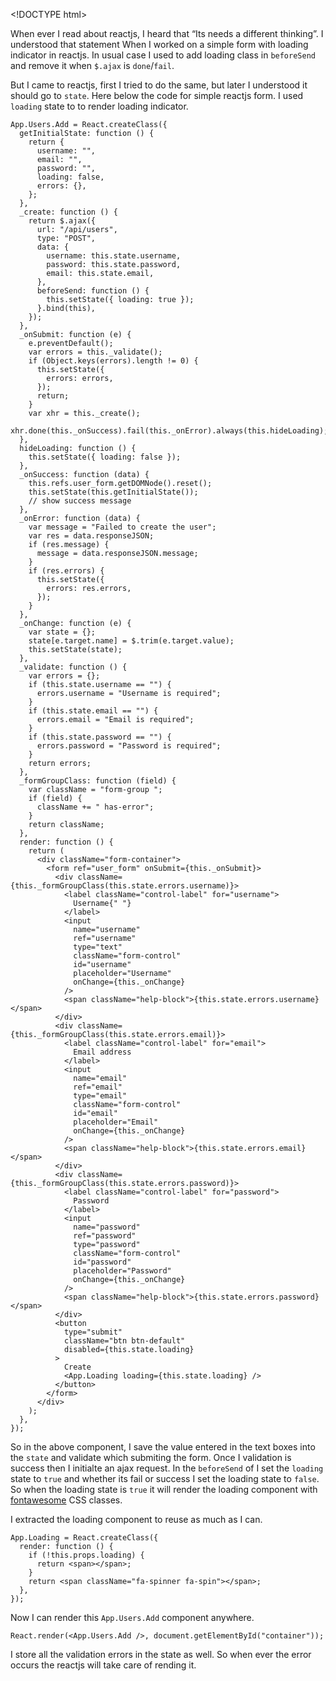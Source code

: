&lt;!DOCTYPE html&gt;

When ever I read about reactjs, I heard that “Its needs a different thinking”. I understood that statement When I worked on a simple form with loading indicator in reactjs. In usual case I used to add loading class in `beforeSend` and remove it when `$.ajax` is `done`/`fail`.

But I came to reactjs, first I tried to do the same, but later I understood it should go to `state`. Here below the code for simple reactjs form. I used `loading` state to to render loading indicator.

    App.Users.Add = React.createClass({
      getInitialState: function () {
        return {
          username: "",
          email: "",
          password: "",
          loading: false,
          errors: {},
        };
      },
      _create: function () {
        return $.ajax({
          url: "/api/users",
          type: "POST",
          data: {
            username: this.state.username,
            password: this.state.password,
            email: this.state.email,
          },
          beforeSend: function () {
            this.setState({ loading: true });
          }.bind(this),
        });
      },
      _onSubmit: function (e) {
        e.preventDefault();
        var errors = this._validate();
        if (Object.keys(errors).length != 0) {
          this.setState({
            errors: errors,
          });
          return;
        }
        var xhr = this._create();
        xhr.done(this._onSuccess).fail(this._onError).always(this.hideLoading);
      },
      hideLoading: function () {
        this.setState({ loading: false });
      },
      _onSuccess: function (data) {
        this.refs.user_form.getDOMNode().reset();
        this.setState(this.getInitialState());
        // show success message
      },
      _onError: function (data) {
        var message = "Failed to create the user";
        var res = data.responseJSON;
        if (res.message) {
          message = data.responseJSON.message;
        }
        if (res.errors) {
          this.setState({
            errors: res.errors,
          });
        }
      },
      _onChange: function (e) {
        var state = {};
        state[e.target.name] = $.trim(e.target.value);
        this.setState(state);
      },
      _validate: function () {
        var errors = {};
        if (this.state.username == "") {
          errors.username = "Username is required";
        }
        if (this.state.email == "") {
          errors.email = "Email is required";
        }
        if (this.state.password == "") {
          errors.password = "Password is required";
        }
        return errors;
      },
      _formGroupClass: function (field) {
        var className = "form-group ";
        if (field) {
          className += " has-error";
        }
        return className;
      },
      render: function () {
        return (
          <div className="form-container">
            <form ref="user_form" onSubmit={this._onSubmit}>
              <div className={this._formGroupClass(this.state.errors.username)}>
                <label className="control-label" for="username">
                  Username{" "}
                </label>
                <input
                  name="username"
                  ref="username"
                  type="text"
                  className="form-control"
                  id="username"
                  placeholder="Username"
                  onChange={this._onChange}
                />
                <span className="help-block">{this.state.errors.username}</span>
              </div>
              <div className={this._formGroupClass(this.state.errors.email)}>
                <label className="control-label" for="email">
                  Email address
                </label>
                <input
                  name="email"
                  ref="email"
                  type="email"
                  className="form-control"
                  id="email"
                  placeholder="Email"
                  onChange={this._onChange}
                />
                <span className="help-block">{this.state.errors.email}</span>
              </div>
              <div className={this._formGroupClass(this.state.errors.password)}>
                <label className="control-label" for="password">
                  Password
                </label>
                <input
                  name="password"
                  ref="password"
                  type="password"
                  className="form-control"
                  id="password"
                  placeholder="Password"
                  onChange={this._onChange}
                />
                <span className="help-block">{this.state.errors.password}</span>
              </div>
              <button
                type="submit"
                className="btn btn-default"
                disabled={this.state.loading}
              >
                Create
                <App.Loading loading={this.state.loading} />
              </button>
            </form>
          </div>
        );
      },
    });

So in the above component, I save the value entered in the text boxes into the `state` and validate which submiting the form. Once I validation is success then I initialte an ajax request. In the `beforeSend` of I set the `loading` state to `true` and whether its fail or success I set the loading state to `false`. So when the loading state is `true` it will render the loading component with [fontawesome](http://fontawesome.io/) CSS classes.

I extracted the loading component to reuse as much as I can.

    App.Loading = React.createClass({
      render: function () {
        if (!this.props.loading) {
          return <span></span>;
        }
        return <span className="fa-spinner fa-spin"></span>;
      },
    });

Now I can render this `App.Users.Add` component anywhere.

    React.render(<App.Users.Add />, document.getElementById("container"));

I store all the validation errors in the state as well. So when ever the error occurs the reactjs will take care of rending it.
